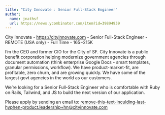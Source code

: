 ```yaml
---
title: "City Innovate : Senior Full-Stack Engineer"
author:
  name: jnathsf
  url: https://news.ycombinator.com/item?id=39894939
---
```

City Innovate - <a href="https:&#x2F;&#x2F;cityinnovate.com" rel="nofollow">https:&#x2F;&#x2F;cityinnovate.com</a> - Senior Full-Stack Engineer - REMOTE (USA only) - Full Time - $165-$215K

I’m the CEO and former CIO for the City of SF. City Innovate is a public benefit corporation helping modernize government agencies through document automation (think enterprise Google Docs - smart templates, granular permissions, workflow). We have product-market-fit, are profitable, zero churn, and are growing quickly. We have some of the largest govt agencies in the world as our customers.

We’re looking for a Senior Full-Stack Engineer who is comfortable with Ruby on Rails, Tailwind, and JS to build the next version of our application.

Please apply by sending an email to: remove-this-text-inculding-last-hyphen-product.leadership+hn@cityinnovate.com
